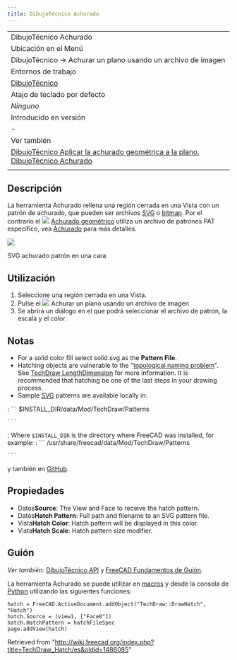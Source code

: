 ```yaml
---
title: DibujoTécnico Achurado
---
```

|  |
| --- |
| DibujoTécnico Achurado |
| Ubicación en el Menú |
| DibujoTécnico → Achurar un plano usando un archivo de imagen |
| Entornos de trabajo |
| [DibujoTécnico](/TechDraw_Workbench/es "TechDraw Workbench/es") |
| Atajo de teclado por defecto |
| *Ninguno* |
| Introducido en versión |
| - |
| Ver también |
| [DibujoTécnico Aplicar la achurado geométrica a la plano](/index.php?title=TechDraw_GeometricHatch/es&action=edit&redlink=1 "TechDraw GeometricHatch/es (page does not exist)"), [DibujoTécnico Achurado](/index.php?title=TechDraw_Hatching/es&action=edit&redlink=1 "TechDraw Hatching/es (page does not exist)") |
|  |

## Descripción

La herramienta Achurado rellena una región cerrada en una Vista con un patrón de achurado, que pueden ser archivos [SVG](/SVG/es "SVG/es") o [bitmap](/index.php?title=Bitmap/es&action=edit&redlink=1 "Bitmap/es (page does not exist)"). Por el contrario el ![](/images/TechDraw_GeometricHatch.svg) [Achurado geométrico](/index.php?title=TechDraw_GeometricHatch/es&action=edit&redlink=1 "TechDraw GeometricHatch/es (page does not exist)") utiliza un archivo de patrones PAT específico, vea [Achurado](/index.php?title=TechDraw_Hatching/es&action=edit&redlink=1 "TechDraw Hatching/es (page does not exist)") para más detalles.

![](/images/TechDraw_Hatch_example.png)

SVG achurado patrón en una cara

## Utilización

1. Seleccione una región cerrada en una Vista.
2. Pulse el ![](/images/TechDraw_Hatch.svg) Achurar un plano usando un archivo de imagen
3. Se abrirá un diálogo en el que podrá seleccionar el archivo de patrón, la escala y el color.

## Notas

* For a solid color fill select solid.svg as the **Pattern File**.
* Hatching objects are vulnerable to the "[topological naming problem](/Topological_naming_problem "Topological naming problem")". See [TechDraw LengthDimension](/TechDraw_LengthDimension "TechDraw LengthDimension") for more information. It is recommended that hatching be one of the last steps in your drawing process.
* Sample [SVG](/SVG "SVG") patterns are available locally in:

:   ```
    $INSTALL_DIR/data/Mod/TechDraw/Patterns

    ```
:   Where `$INSTALL_DIR` is the directory where FreeCAD was installed, for example:
:   ```
    /usr/share/freecad/data/Mod/TechDraw/Patterns

    ```

y también en [GitHub](https://github.com/FreeCAD/FreeCAD/tree/master/src/Mod/TechDraw/Patterns).

## Propiedades

* Datos**Source**: The View and Face to receive the hatch pattern.
* Datos**Hatch Pattern**: Full path and filename to an SVG pattern file.
* Vista**Hatch Color**: Hatch pattern will be displayed in this color.
* Vista**Hatch Scale**: Hatch pattern size modifier.

## Guión

*Ver también:* [DibujoTécnico API](/index.php?title=TechDraw_API/es&action=edit&redlink=1 "TechDraw API/es (page does not exist)") y [FreeCAD Fundamentos de Guión](/FreeCAD_Scripting_Basics/es "FreeCAD Scripting Basics/es").

La herramienta Achurado se puede utilizar en [macros](/Macros/es "Macros/es") y desde la consola de [Python](/Python/es "Python/es") utilizando las siguientes funciones:

```
hatch = FreeCAD.ActiveDocument.addObject("TechDraw::DrawHatch", "Hatch")
hatch.Source = (view1, ["Face0"])
hatch.HatchPattern = hatchFileSpec
page.addView(hatch)

```

Retrieved from "<http://wiki.freecad.org/index.php?title=TechDraw_Hatch/es&oldid=1486085>"